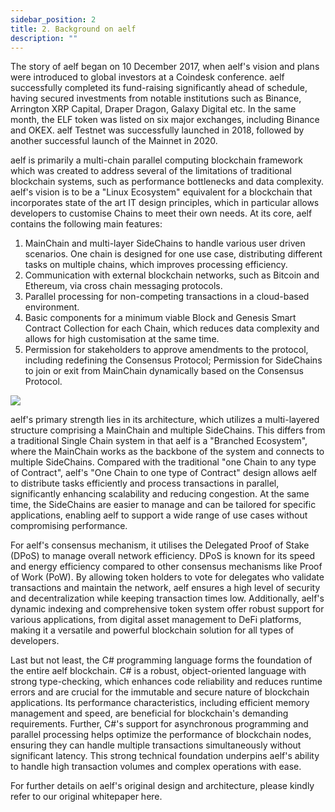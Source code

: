 ```yaml
---
sidebar_position: 2
title: 2. Background on aelf
description: ""
---
```

The story of aelf began on 10 December 2017, when aelf's vision and plans were introduced to global investors at a Coindesk conference. aelf successfully completed its fund-raising significantly ahead of schedule, having secured investments from notable institutions such as Binance, Arrington XRP Capital, Draper Dragon, Galaxy Digital etc. In the same month, the ELF token was listed on six major exchanges, including Binance and OKEX. aelf Testnet was successfully launched in 2018, followed by another successful launch of the Mainnet in 2020.

aelf is primarily a multi-chain parallel computing blockchain framework which was created to address several of the limitations of traditional blockchain systems, such as performance bottlenecks and data complexity. aelf's vision is to be a "Linux Ecosystem" equivalent for a blockchain that incorporates state of the art IT design principles, which in particular allows developers to customise Chains to meet their own needs. At its core, aelf contains the following main features: 

1. MainChain and multi-layer SideChains to handle various user driven scenarios. One chain is designed for one use case, distributing different tasks on multiple chains, which improves processing efficiency.
2. Communication with external blockchain networks, such as Bitcoin and Ethereum, via cross chain messaging protocols.
3. Parallel processing for non-competing transactions in a cloud-based environment.
4. Basic components for a minimum viable Block and Genesis Smart Contract Collection for each Chain, which reduces data complexity and allows for high customisation at the same time.
5. Permission for stakeholders to approve amendments to the protocol, including redefining the Consensus Protocol; Permission for SideChains to join or exit from MainChain dynamically based on the Consensus Protocol. 

![](/img/diagram_4.png)

aelf's primary strength lies in its architecture, which utilizes a multi-layered structure comprising a MainChain and multiple SideChains. This differs from a traditional Single Chain system in that aelf is a "Branched Ecosystem", where the MainChain works as the backbone of the system and connects to multiple SideChains. Compared with the traditional "one Chain to any type of Contract", aelf's "One Chain to one type of Contract" design allows aelf to distribute tasks efficiently and process transactions in parallel, significantly enhancing scalability and reducing congestion. At the same time, the SideChains are easier to manage and can be tailored for specific applications, enabling aelf to support a wide range of use cases without compromising performance.

For aelf's consensus mechanism, it utilises the Delegated Proof of Stake (DPoS) to manage overall network efficiency. DPoS is known for its speed and energy efficiency compared to other consensus mechanisms like Proof of Work (PoW). By allowing token holders to vote for delegates who validate transactions and maintain the network, aelf ensures a high level of security and decentralization while keeping transaction times low. Additionally, aelf's dynamic indexing and comprehensive token system offer robust support for various applications, from digital asset management to DeFi platforms, making it a versatile and powerful blockchain solution for all types of developers.

Last but not least, the C# programming language forms the foundation of the entire aelf blockchain. C# is a robust, object-oriented language with strong type-checking, which enhances code reliability and reduces runtime errors and are crucial for the immutable and secure nature of blockchain applications. Its performance characteristics, including efficient memory management and speed, are beneficial for blockchain's demanding requirements. Further, C#'s support for asynchronous programming and parallel processing helps optimize the performance of blockchain nodes, ensuring they can handle multiple transactions simultaneously without significant latency. This strong technical foundation underpins aelf's ability to handle high transaction volumes and complex operations with ease. 

For further details on aelf's original design and architecture, please kindly refer to our original whitepaper here.
